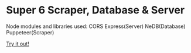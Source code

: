 # Super 6 Scraper, Database & Server

Node modules and libraries used: 
CORS
Express(Server)
NeDB(Database)
Puppeteer(Scraper)

[Try it out!](https://super-6-tracker.herokuapp.com/)
